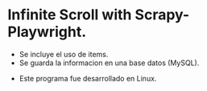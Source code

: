# Infinite Scroll with Scrapy-Playwright.

- Se incluye el uso de items.
- Se guarda la informacion en una base datos (MySQL).

* Este programa fue desarrollado en Linux.